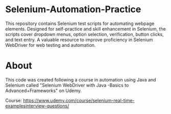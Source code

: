 # Selenium-Automation-Practice
This repository contains Selenium test scripts for automating webpage elements. Designed for self-practice and skill enhancement in Selenium, the scripts cover dropdown menus, option selection, verification, button clicks, and text entry. A valuable resource to improve proficiency in Selenium WebDriver for web testing and automation.

# About
This code was created following a course in automation using Java and Selenium called "Selenium WebDriver with Java -Basics to Advanced+Frameworks" on Udemy.

Course: https://www.udemy.com/course/selenium-real-time-examplesinterview-questions/

